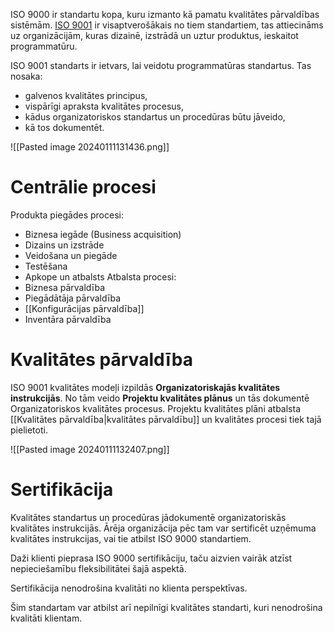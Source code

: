 
ISO 9000 ir standartu kopa, kuru izmanto kā pamatu kvalitātes pārvaldības sistēmām.
[ISO 9001](https://www.iso.org/standard/62085.html) ir visaptverošākais no tiem standartiem, tas attiecināms uz organizācijām, kuras dizainē, izstrādā un uztur produktus, ieskaitot programmatūru.

ISO 9001 standarts ir ietvars, lai veidotu programmatūras standartus.
Tas nosaka:
- galvenos kvalitātes principus,
- vispārīgi apraksta kvalitātes procesus,
- kādus organizatoriskos standartus un procedūras būtu jāveido,
- kā tos dokumentēt.

![[Pasted image 20240111131436.png]]

# Centrālie procesi

Produkta piegādes procesi:
- Biznesa iegāde (Business acquisition)
- Dizains un izstrāde
- Veidošana un piegāde
- Testēšana
- Apkope un atbalsts
Atbalsta procesi:
- Biznesa pārvaldība
- Piegādātāja pārvaldība
- [[Konfigurācijas pārvaldība]]
- Inventāra pārvaldība

# Kvalitātes pārvaldība

ISO 9001 kvalitātes modeļi izpildās **Organizatoriskajās kvalitātes instrukcijās**. No tām veido **Projektu kvalitātes plānus** un tās dokumentē Organizatoriskos kvalitātes procesus. Projektu kvalitātes plāni atbalsta [[Kvalitātes pārvaldība|kvalitātes pārvaldību]] un kvalitātes procesi tiek tajā pielietoti.

![[Pasted image 20240111132407.png]]

# Sertifikācija

Kvalitātes standartus un procedūras jādokumentē organizatoriskās kvalitātes instrukcijās. Ārēja organizācija pēc tam var sertificēt uzņēmuma kvalitātes instrukcijas, vai tie atbilst ISO 9000 standartiem.

Daži klienti pieprasa ISO 9000 sertifikāciju, taču aizvien vairāk atzīst nepieciešamību fleksibilitātei šajā aspektā.

Sertifikācija nenodrošina kvalitāti no klienta perspektīvas.

Šim standartam var atbilst arī nepilnīgi kvalitātes standarti, kuri nenodrošina kvalitāti klientam.



